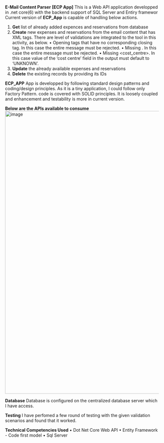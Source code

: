 **E-Mail Content Parser** **[ECP App]**
        This is a Web API application developped in .net core(6) with the backend support of SQL Server and Entiry framewor
Current version of **ECP_App** is capable of handling below actions.
1. **Get** list of already added expences and reservations from database
2. **Create** new expenses and reservations from the email content that has XML tags. There are level of validations are integrated to the tool in this activity, as below.
        • Opening tags that have no corresponding closing tag. In this case the entire message must be rejected.
        • Missing <total>. In this case the entire message must be rejected.
        • Missing <cost_centre>. In this case value of the ‘cost centre’ field in the output must default to ‘UNKNOWN’.
3. **Update** the already available expenses and reservations
4. **Delete** the existing records by providing its IDs

**ECP_APP** 
        App is developped by following standard design patterns and coding/design principles. As it is a tiny application, I could follow only Factory Pattern. code is covered with SOLID principles. 
        It is loosely coupled and enhancement and testability is more in current version.

**Below are the APIs available to consume**
<img width="923" alt="image" src="https://github.com/iamsreerajn/FlowinglyEmailContentParserAPI/assets/81985462/b6f72b8f-1b28-4cf8-a0cc-629c05b32e4a">

**Database** 
        Database is configured on the centralized database server which I have access. 

**Testing** 
        I have perfomed a few round of testing with the given validation scenarios and found that it worked.


**Technical Competencies Used**
        • Dot Net Core Web API
        • Entity Framework - Code first model
        • Sql Server





